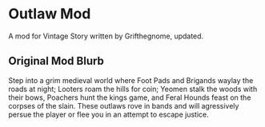 # Outlaw Mod

A mod for Vintage Story written by Grifthegnome, updated.

## Original Mod Blurb

Step into a grim medieval world where Foot Pads and Brigands waylay the roads at night; Looters roam the hills for coin; Yeomen stalk the woods with their bows, Poachers hunt the kings game, and Feral Hounds feast on the corpses of the slain. These outlaws rove in bands and will agressively persue the player or flee you in an attempt to escape justice.

